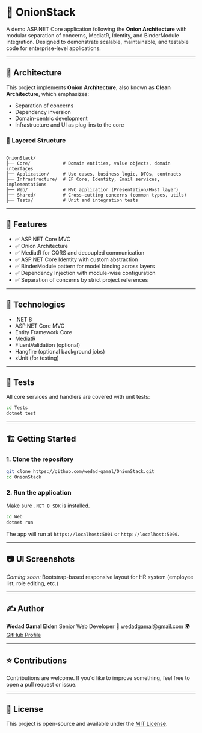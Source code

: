
# 🧅 OnionStack

A demo ASP.NET Core application following the **Onion Architecture** with modular separation of concerns, MediatR, Identity, and BinderModule integration. Designed to demonstrate scalable, maintainable, and testable code for enterprise-level applications.

---

## 📐 Architecture

This project implements **Onion Architecture**, also known as **Clean Architecture**, which emphasizes:

- Separation of concerns
- Dependency inversion
- Domain-centric development
- Infrastructure and UI as plug-ins to the core

### 📁 Layered Structure

```

OnionStack/
├── Core/            # Domain entities, value objects, domain interfaces
├── Application/     # Use cases, business logic, DTOs, contracts
├── Infrastructure/  # EF Core, Identity, Email services, implementations
├── Web/             # MVC application (Presentation/Host layer)
├── Shared/          # Cross-cutting concerns (common types, utils)
├── Tests/           # Unit and integration tests

````

---

## 🚀 Features

- ✅ ASP.NET Core MVC
- ✅ Onion Architecture
- ✅ MediatR for CQRS and decoupled communication
- ✅ ASP.NET Core Identity with custom abstraction
- ✅ BinderModule pattern for model binding across layers
- ✅ Dependency Injection with module-wise configuration
- ✅ Separation of concerns by strict project references

---

## 🔧 Technologies

- .NET 8
- ASP.NET Core MVC
- Entity Framework Core
- MediatR
- FluentValidation (optional)
- Hangfire (optional background jobs)
- xUnit (for testing)

---

## 🧪 Tests

All core services and handlers are covered with unit tests:

```bash
cd Tests
dotnet test
````

---

## 🏗️ Getting Started

### 1. Clone the repository

```bash
git clone https://github.com/wedad-gamal/OnionStack.git
cd OnionStack
```

### 2. Run the application

Make sure `.NET 8 SDK` is installed.

```bash
cd Web
dotnet run
```

The app will run at `https://localhost:5001` or `http://localhost:5000`.

---

## 📷 UI Screenshots

*Coming soon:* Bootstrap-based responsive layout for HR system (employee list, role editing, etc.)

---

## ✍️ Author

**Wedad Gamal Elden**
Senior Web Developer
📧 [wedadgamal@gmail.com](mailto:wedadgamal@gmail.com)
🌍 [GitHub Profile](https://github.com/wedad-gamal)

---

## ⭐ Contributions

Contributions are welcome. If you'd like to improve something, feel free to open a pull request or issue.

---

## 📜 License

This project is open-source and available under the [MIT License](LICENSE).



